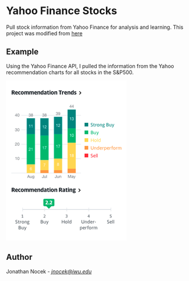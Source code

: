 # Yahoo Finance Stocks

Pull stock information from Yahoo Finance for analysis and learning. This project was modified from [here](https://towardsdatascience.com/parse-thousands-of-stock-recommendations-in-minutes-with-python-6e3e562f156d)

## Example

Using the Yahoo Finance API, I pulled the information from the Yahoo recommendation charts for all stocks in the S&P500.

![Yahoo Recommendations](./images/yahoo_recommendations.png)

## Author
Jonathan Nocek - *jnocek@iwu.edu*
